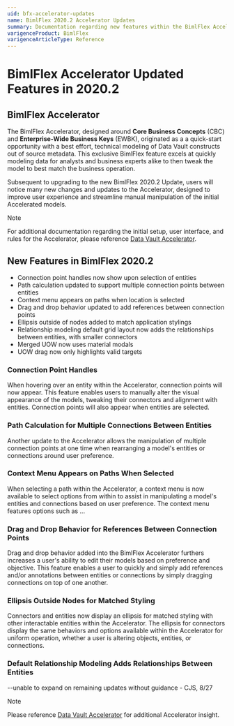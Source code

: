 ```yaml
---
uid: bfx-accelerator-updates
name: BimlFlex 2020.2 Accelerator Updates 
summary: Documentation regarding new features within the BimlFlex Accelerator including new features, connection points, context menu, path calculation, and matched styling
varigenceProduct: BimlFlex
varigenceArticleType: Reference
---
```


# BimlFlex Accelerator Updated Features in 2020.2

## BimlFlex Accelerator

The BimlFlex Accelerator, designed around **Core Business Concepts** (CBC) and **Enterprise-Wide Business Keys** (EWBK), originated as a a quick-start opportunity with a best effort, technical modeling of Data Vault constructs out of source metadata.
This exclusive BimlFlex feature excels at quickly modeling data for analysts and business experts alike to then tweak the model to best match the business operation.

Subsequent to upgrading to the new BimlFlex 2020.2 Update, users will notice many new changes and updates to the Accelerator, designed to improve user experience and streamline manual manipulation of the initial Accelerated models.

> [!NOTE]
> For additional documentation regarding the initial setup, user interface, and rules for the Accelerator, please reference [Data Vault Accelerator](xref:data-vault-accelerator).

## New Features in BimlFlex 2020.2

- Connection point handles now show upon selection of entities
- Path calculation updated to support multiple connection points between entities
- Context menu appears on paths when location is selected
- Drag and drop behavior updated to add references between connection points
- Ellipsis outside of nodes added to match application stylings
- Relationship modeling default grid layout now adds the relationships between entities, with smaller connectors
- Merged UOW now uses material modals
- UOW drag now only highlights valid targets

### Connection Point Handles

When hovering over an entity within the Accelerator, connection points will now appear. 
This feature enables users to manually alter the visual appearance of the models, tweaking their connectors and alignment with entities.
Connection points will also appear when entities are selected.

### Path Calculation for Multiple Connections Between Entities

Another update to the Accelerator allows the manipulation of multiple connection points at one time when rearranging a model's entities or connections around user preference.

### Context Menu Appears on Paths When Selected

When selecting a path within the Accelerator, a context menu is now available to select options from within to assist in manipulating a model's entities and connections based on user preference. The context menu features options such as ...

### Drag and Drop Behavior for References Between Connection Points

Drag and drop behavior added into the BimlFlex Accelerator furthers increases a user's ability to edit their models based on preference and objective. This feature enables a user to quickly and simply add references and/or annotations between entities or connections by simply dragging connections on top of one another.

### Ellipsis Outside Nodes for Matched Styling

Connectors and entities now display an ellipsis for matched styling with other interactable entities within the Accelerator. The ellipsis for connectors display the same behaviors and options available within the Accelerator for uniform operation, whether a user is altering objects, entities, or connections.

### Default Relationship Modeling Adds Relationships Between Entities

--unable to expand on remaining updates without guidance - CJS, 8/27

> [!NOTE]
> Please reference [Data Vault Accelerator](xref:data-vault-accelerator) for additional Accelerator insight.
